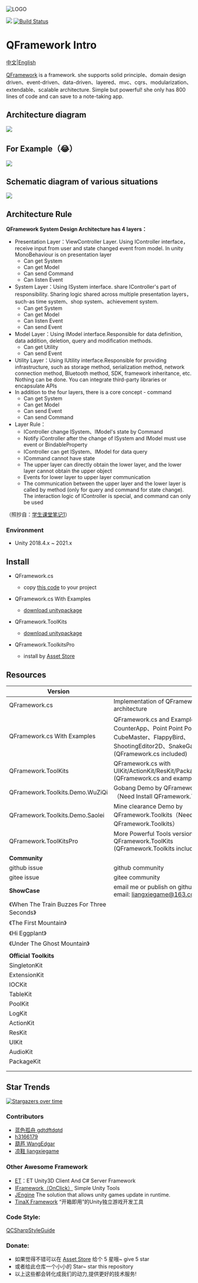 ![LOGO](https://file.liangxiegame.com/67ca2c27-d711-40b2-96f3-d2f6071e3f3c.png)

[![](https://img.shields.io/badge/license-MIT-blue.svg)](https://github.com/liangxiegame/QFramework/blob/master/LICENSE)
[![Build Status](https://travis-ci.org/liangxiegame/QFramework.svg?branch=master)](https://travis-ci.org/liangxiegame/QFramework)


# QFramework Intro

[中文](README)|[English](README_EN.md)

[QFramework](https://github.com/liangxiegame/QFramework)  is a framework. she supports solid principle、domain design driven、event-driven、data-driven、layered、mvc、cqrs、modularization、extendable、scalable architecture. Simple but powerful! she only has 800 lines of code and can save to a note-taking app. 

## Architecture diagram

![](http://processon.com/chart_image/5c270aa6e4b007ba5d5029dc.png)

## For Example（😂）

![](https://file.liangxiegame.com/5fcdf6d1-0605-4ae6-b4bf-12e661eb2f1e.png)

## Schematic diagram of various situations

![](http://processon.com/chart_image/5cbb1edce4b0bab90960a4f6.png)

## Architecture Rule

**QFramework System Design Architecture has 4 layers：**

* Presentation Layer：ViewController Layer. Using IController interface，receive input from user and state changed event from model. In unity MonoBehaviour is on presentation layer
    * Can get System
    * Can get Model
    * Can send Command
    * Can listen Event
* System Layer：Using ISystem interface. share IController's part of responsibility. Sharing logic shared across multiple presentation layers，such-as time system、shop system、achievement system.
    * Can get System
    * Can get Model
    * Can listen Event
    * Can send Event
* Model Layer：Using IModel interface.Responsible for data definition, data addition, deletion, query and modification methods.
    * Can get Utility
    * Can send Event
* Utility Layer：Using IUtility interface.Responsible for providing infrastructure, such as storage method, serialization method, network connection method, Bluetooth method, SDK, framework inheritance, etc. Nothing can be done. You can integrate third-party libraries or encapsulate APIs
* In addition to the four layers, there is a core concept - command
    * Can get System
    * Can get Model
    * Can send Event
    * Can send Command
* Layer Rule：
    * IController change ISystem、IModel's state by Command
    * Notify iController after the change of ISystem and IModel must use event or BindableProperty
    * IController can get ISystem、IModel for data query
    * ICommand cannot have state
    * The upper layer can directly obtain the lower layer, and the lower layer cannot obtain the upper object
    * Events for lower layer to upper layer communication
    * The communication between the upper layer and the lower layer is called by method (only for query and command for state change). The interaction logic of IController is special, and command can only be used

（照抄自：[学生课堂笔记1](https://github.com/Haogehaojiu/FrameworkDesign)）

### Environment

* Unity 2018.4.x ~ 2021.x

## Install

* QFramework.cs
    * copy [this code](QFramework.cs) to your project

* QFramework.cs With Examples
    * [download unitypackage](./QFramework.cs.Examples.unitypackage)
* QFramework.ToolKits
    * [download unitypackage](./QFramework.Toolkits.unitypackage)
* QFramework.ToolkitsPro
    * install by [Asset Store](http://u3d.as/SJ9) 




## Resources

| **Version**                               |                                                                                                                                         |                                                                                                              |
|-------------------------------------------|-----------------------------------------------------------------------------------------------------------------------------------------|--------------------------------------------------------------------------------------------------------------|
| QFramework.cs                             | Implementation of QFramework ontology architecture                                                                                      | [code file](./QFramework.cs)                                                                                 |
| QFramework.cs With Examples               | QFramework.cs and  Examples：CounterApp、Point Point Point、CubeMaster、FlappyBird、ShootingEditor2D、SnakeGame  etc (QFramework.cs included) | [download unitypackage](./QFramework.cs.Examples.unitypackage)                                               |
| QFramework.ToolKits                       | QFramework.cs  with UIKit/ActionKit/ResKit/PackageKit/AudioKit (QFramework.cs and examples included)                                    | [download unity package](./QFramework.Toolkits.unitypackage)                                                 |
| QFramework.Toolkits.Demo.WuZiQi           | Gobang Demo by QFramework.Toolkits（Need Install QFramework.Toolkits）                                                                    | [download unitypackage](./QFramework.Toolkits.Demo.WuZiQi.unitypackage)                                      |
| QFramework.Toolkits.Demo.Saolei           | Mine clearance Demo by QFramework.Toolkits（Need Install QFramework.Toolkits）                                                            | [download unitypackage](./QFramework.Toolkits.Demo.SaoLei.unitypackage)                                      |
| QFramework.ToolKitsPro                    | More Powerful Tools version based on QFramework.ToolKits (QFramework.Toolkits included)                                                 | [AssetStore](http://u3d.as/SJ9)                                                                              |
| **Community**                             |                                                                                                                                         |                                                                                                              |
| github issue                              | github community                                                                                                                        | [address](https://github.com/liangxiegame/QFramework/issues/new)                                             |
| gitee issue                               | gitee community                                                                                                                         | [address](https://gitee.com/liangxiegame/QFramework/issues)                                                  |
| **ShowCase**                              | email me or publish on github's issue. My email: liangxiegame@163.com                                                                   |                                                                                                              |
| 《When The Train Buzzes For Three Seconds》 |                                                                                                                                         | [Steam](https://store.steampowered.com/app/1563700/_/)\|[TapTap](https://www.taptap.cn/app/208258)           |
| 《The First Mountain》                      |                                                                                                                                         | [Steam](https://store.steampowered.com/app/2149980/The_First_Mountain/)                                      |
| 《Hi Eggplant》                             |                                                                                                                                         | [Steam](https://store.steampowered.com/app/2091640/Hi_Eggplant/)                                             |
| 《Under The Ghost Mountain》                |                                                                                                                                         | [Steam](https://store.steampowered.com/app/1517160/_/)                                                       |
|                                           |                                                                                                                                         |                                                                                                              |
| **Official Toolkits**                     |                                                                                                                                         |                                                                                                              |
| SingletonKit                              |                                                                                                                                         | [github](https://github.com/liangxiegame/SingletonKit)\|[gitee](https://gitee.com/liangxiegame/SingletonKit) |
| ExtensionKit                              |                                                                                                                                         | [github](https://github.com/liangxiegame/ExtensionKit)\|[gitee](https://gitee.com/liangxiegame/ExtensionKit) |
| IOCKit                                    |                                                                                                                                         | [github](https://github.com/liangxiegame/IOCKit)\|[gitee](https://gitee.com/liangxiegame/IOCKit)             |
| TableKit                                  |                                                                                                                                         | [github](https://github.com/liangxiegame/TableKit)\|[gitee](https://gitee.com/liangxiegame/TableKit)         |
| PoolKit                                   |                                                                                                                                         | [github](https://github.com/liangxiegame/PoolKit)\|[gitee](https://gitee.com/liangxiegame/PoolKit)           |
| LogKit                                    |                                                                                                                                         | [github](https://github.com/liangxiegame/LogKit)\|[gitee](https://gitee.com/liangxiegame/LogKit)             |
| ActionKit                                 |                                                                                                                                         | [github](https://github.com/liangxiegame/ActionKit)\|[gitee](https://gitee.com/liangxiegame/ActionKit)       |
| ResKit                                    |                                                                                                                                         | [github](https://github.com/liangxiegame/ResKit)\|[gitee](https://gitee.com/liangxiegame/ResKit)             |
| UIKit                                     |                                                                                                                                         | [github](https://github.com/liangxiegame/UIKit)\|[gitee](https://gitee.com/liangxiegame/UIKit)               |
| AudioKit                                  |                                                                                                                                         | [github](https://github.com/liangxiegame/AudioKit)\|[gitee](https://gitee.com/liangxiegame/AudioKit)         |
| PackageKit                                |                                                                                                                                         | [github](https://github.com/liangxiegame/PackageKit)\|[gitee](https://gitee.com/liangxiegame/PackageKit)     |
|                                           |                                                                                                                                         |                                                                                                              |
|                                           |                                                                                                                                         |                                                                                                              |



## Star Trends

[![Stargazers over time](https://starchart.cc/liangxiegame/QFramework.svg)](https://starchart.cc/liangxiegame/QFramework)

### Contributors

* [蓝色孤舟 gdtdftdqtd](https://github.com/gdtdftdqtd)
* [h3166179](https://github.com/h3166179)
* [葫芦 WangEdgar](https://github.com/WangEdgar)
* [凉鞋 liangxiegame](https://github.com/liangxiegame)




### Other Awesome Framework

- [ET](https://github.com/egametang/ET)：ET Unity3D Client And C# Server Framework
- [IFramework（OnClick）](https://github.com/OnClick9927/IFramework) Simple Unity Tools
- [JEngine](https://github.com/JasonXuDeveloper/JEngine)  The solution that allows unity games update in runtime.
- [TinaX Framework](https://tinax.corala.space/) “开箱即用”的Unity独立游戏开发工具

### Code Style:

[QCSharpStyleGuide](https://github.com/liangxiegame/QCSharpStyleGuide)


### Donate:

* 如果觉得不错可以在 [Asset Store](http://u3d.as/SJ9) 给个 5 星哦~ give 5 star
* 或者给此仓库一个小小的 Star~ star this repository
* 以上这些都会转化成我们的动力,提供更好的技术服务! 